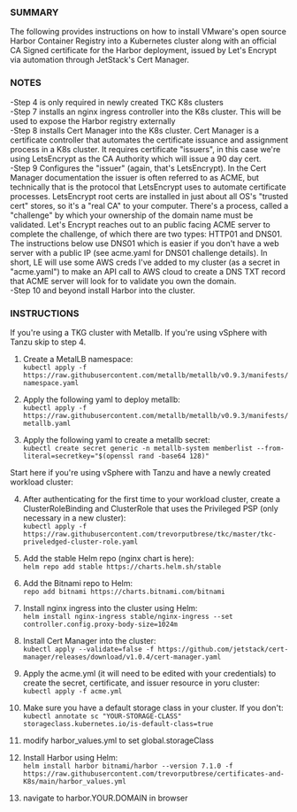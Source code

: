 ### SUMMARY ###
The following provides instructions on how to install VMware's open source Harbor Container Registry into a Kubernetes cluster along with an official CA Signed certificate for the Harbor deployment, issued by Let's Encrypt via automation through JetStack's Cert Manager.

### NOTES ###
-Step 4 is only required in newly created TKC K8s clusters  
-Step 7 installs an nginx ingress controller into the K8s cluster.  This will be used to expose the Harbor registry externally  
-Step 8 installs Cert Manager into the K8s cluster. Cert Manager is a certificate controller that automates the certificate issuance and assignment process in a K8s cluster.  It requires certificate "issuers", in this case we're using LetsEncrypt as the CA Authority which will issue a 90 day cert.  
-Step 9 Configures the "issuer" (again, that's LetsEncrypt).  In the Cert Manager documentation the issuer is often referred to as ACME, but technically that is the protocol that LetsEncrypt uses to automate certificate processes.  LetsEncrypt root certs are installed in just about all OS's "trusted cert" stores, so it's a "real CA" to your computer.  There's a process, called a "challenge" by which your ownership of the domain name must be validated.  Let's Encrypt reaches out to an public facing ACME server to complete the challenge, of which there are two types:  HTTP01 and DNS01.  The instructions below use DNS01 which is easier if you don't have a web server with a public IP (see acme.yaml for DNS01 challenge details).  In short, LE will use some AWS creds I've added to my cluster (as a secret in "acme.yaml") to make an API call to AWS cloud to create a DNS TXT record that ACME server will look for to validate you own the domain.  
-Step 10 and beyond install Harbor into the cluster.


### INSTRUCTIONS ###
If you're using a TKG cluster with Metallb.  If you're using vSphere with Tanzu skip to step 4.
  
1.   Create a MetalLB namespace:  
`kubectl apply -f https://raw.githubusercontent.com/metallb/metallb/v0.9.3/manifests/namespace.yaml`  

2.   Apply the following yaml to deploy metallb:  
 `kubectl apply -f https://raw.githubusercontent.com/metallb/metallb/v0.9.3/manifests/metallb.yaml`  
 
3.   Apply the following yaml to create a metallb secret:  
`kubectl create secret generic -n metallb-system memberlist --from-literal=secretkey="$(openssl rand -base64 128)"`  
  
Start here if you're using vSphere with Tanzu and have a newly created workload cluster:

4.   After authenticating for the first time to your workload cluster, create a ClusterRoleBinding and ClusterRole that uses the Privileged PSP (only necessary in a new cluster):  
`kubectl apply -f https://raw.githubusercontent.com/trevorputbrese/tkc/master/tkc-priveledged-cluster-role.yaml`    <br />

5.   Add the stable Helm repo (nginx chart is here):  
`helm repo add stable https://charts.helm.sh/stable`  

6.   Add the Bitnami repo to Helm:  
`repo add bitnami https://charts.bitnami.com/bitnami`

7.   Install nginx ingress into the cluster using Helm:  
`helm install nginx-ingress stable/nginx-ingress --set controller.config.proxy-body-size=1024m`

8.   Install Cert Manager into the cluster:  
`kubectl apply --validate=false -f https://github.com/jetstack/cert-manager/releases/download/v1.0.4/cert-manager.yaml`

9.   Apply the acme.yml (it will need to be edited with your credentials) to create the secret, certificate, and issuer resource in yoru cluster:  
`kubectl apply -f acme.yml`

10.  Make sure you have a default storage class in your cluster.  If you don't:  
`kubectl annotate sc "YOUR-STORAGE-CLASS" storageclass.kubernetes.io/is-default-class=true`

11.  modify harbor_values.yml to set global.storageClass  

12.  Install Harbor using Helm:  
`helm install harbor bitnami/harbor --version 7.1.0 -f https://raw.githubusercontent.com/trevorputbrese/certificates-and-K8s/main/harbor_values.yml`

13.  navigate to harbor.YOUR.DOMAIN in browser
